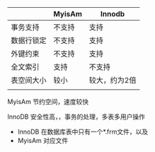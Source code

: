 



|            | MyisAm | Innodb        |
| ---------- | ------ | ------------- |
| 事务支持   | 不支持 | 支持          |
| 数据行锁定 | 不支持 | 支持          |
| 外键约束   | 不支持 | 支持          |
| 全文索引   | 支持   | 不支持        |
| 表空间大小 | 较小   | 较大，约为2倍 |
|            |        |               |

MyisAm	节约空间，速度较快

InnoDB	  安全性高，，事务的处理，多表多用户操作

- InnoDB 在数据库表中只有一个*.frm文件，以及
- MyisAm 对应文件







